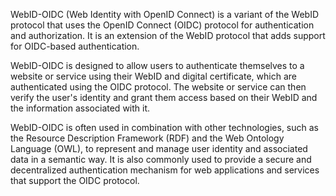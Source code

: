 WebID-OIDC (Web Identity with OpenID Connect) is a variant of the WebID protocol that uses the OpenID Connect (OIDC) protocol for authentication and authorization. It is an extension of the WebID protocol that adds support for OIDC-based authentication.

WebID-OIDC is designed to allow users to authenticate themselves to a website or service using their WebID and digital certificate, which are authenticated using the OIDC protocol. The website or service can then verify the user's identity and grant them access based on their WebID and the information associated with it.

WebID-OIDC is often used in combination with other technologies, such as the Resource Description Framework (RDF) and the Web Ontology Language (OWL), to represent and manage user identity and associated data in a semantic way. It is also commonly used to provide a secure and decentralized authentication mechanism for web applications and services that support the OIDC protocol.